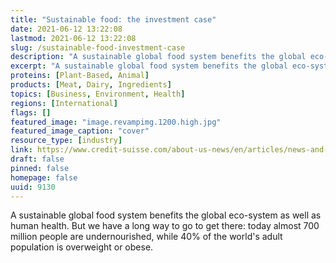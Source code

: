 ```yaml
---
title: "Sustainable food: the investment case"
date: 2021-06-12 13:22:08
lastmod: 2021-06-12 13:22:08
slug: /sustainable-food-investment-case
description: "A sustainable global food system benefits the global eco-system as well as human health. But we have a long way to go to get there: today almost 700 million people are undernourished, while 40% of the world&#8217;s adult population is overweight or&nbsp;obese."
excerpt: "A sustainable global food system benefits the global eco-system as well as human health. But we have a long way to go to get there: today almost 700 million people are undernourished, while 40% of the world&#8217;s adult population is overweight or&nbsp;obese."
proteins: [Plant-Based, Animal]
products: [Meat, Dairy, Ingredients]
topics: [Business, Environment, Health]
regions: [International]
flags: []
featured_image: "image.revampimg.1200.high.jpg"
featured_image_caption: "cover"
resource_type: [industry]
link: https://www.credit-suisse.com/about-us-news/en/articles/news-and-expertise/sustainable-food-as-an-investment-opportunity-202106.html
draft: false
pinned: false
homepage: false
uuid: 9130
---
```

A sustainable global food system benefits the global eco-system as well
as human health. But we have a long way to go to get there: today almost
700 million people are undernourished, while 40% of the world's adult
population is overweight or obese.
